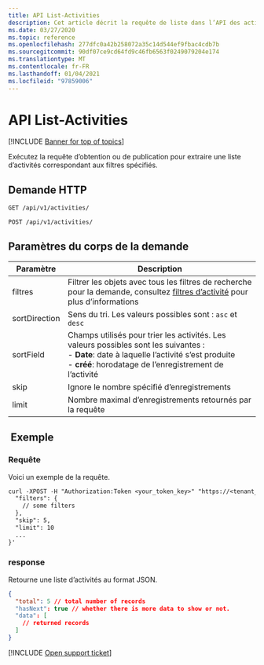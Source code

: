 ```yaml
---
title: API List-Activities
description: Cet article décrit la requête de liste dans l’API des activités de Cloud App Security.
ms.date: 03/27/2020
ms.topic: reference
ms.openlocfilehash: 277dfc0a42b258072a35c14d544ef9fbac4cdb7b
ms.sourcegitcommit: 90df07ce9cd64fd9c46fb6563f0249079204e174
ms.translationtype: MT
ms.contentlocale: fr-FR
ms.lasthandoff: 01/04/2021
ms.locfileid: "97859006"
---
```

# <a name="list---activities-api"></a>API List-Activities

[!INCLUDE [Banner for top of topics](includes/banner.md)]

Exécutez la requête d’obtention ou de publication pour extraire une liste d’activités correspondant aux filtres spécifiés.

## <a name="http-request"></a>Demande HTTP

```rest
GET /api/v1/activities/
```

```rest
POST /api/v1/activities/
```

## <a name="request-body-parameters"></a>Paramètres du corps de la demande

| Paramètre | Description |
| --- | --- |
| filtres | Filtrer les objets avec tous les filtres de recherche pour la demande, consultez [filtres d’activité](api-activities.md#filters) pour plus d’informations |
| sortDirection | Sens du tri. Les valeurs possibles sont : `asc` et `desc` |
| sortField | Champs utilisés pour trier les activités. Les valeurs possibles sont les suivantes :<br />- **Date**: date à laquelle l’activité s’est produite<br />- **créé**: horodatage de l’enregistrement de l’activité |
| skip | Ignore le nombre spécifié d’enregistrements |
| limit | Nombre maximal d’enregistrements retournés par la requête |

## <a name="example"></a> Exemple

### <a name="request"></a>Requête

Voici un exemple de la requête.

```rest
curl -XPOST -H "Authorization:Token <your_token_key>" "https://<tenant_id>.<tenant_region>.contoso.com/api/v1/activities/" -d '{
  "filters": {
    // some filters
  },
  "skip": 5,
  "limit": 10
  ...
}'
```

### <a name="response"></a>response

Retourne une liste d’activités au format JSON.

```json
{
  "total": 5 // total number of records
  "hasNext": true // whether there is more data to show or not.
  "data": [
    // returned records
  ]
}
```

[!INCLUDE [Open support ticket](includes/support.md)]
